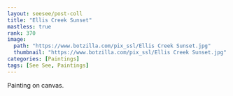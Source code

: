```yaml
---
layout: seesee/post-coll
title: "Ellis Creek Sunset"
mastless: true
rank: 370
image:
  path: "https://www.botzilla.com/pix_ssl/Ellis Creek Sunset.jpg"
  thumbnail: "https://www.botzilla.com/pix_ssl/Ellis Creek Sunset.jpg"
categories: [Paintings]
tags: [See See, Paintings]
---
```


Painting on canvas.



